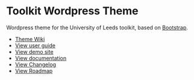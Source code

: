 Toolkit Wordpress Theme
=======================

Wordpress theme for the University of Leeds toolkit, based on [Bootstrap](https://getbootstrap.com/).

 * [Theme Wiki](https://bitbucket.org/university-of-leeds/toolkit-wordpress-theme/wiki/)
 * [View user guide](https://whs.leeds.ac.uk/user-guide)
 * [View demo site](http://demo.toolkit.leeds.ac.uk/)
 * [View documentation](http://toolkit.leeds.ac.uk/)
 * [View Changelog](CHANGES.md)
 * [View Roadmap](ROADMAP.md)
